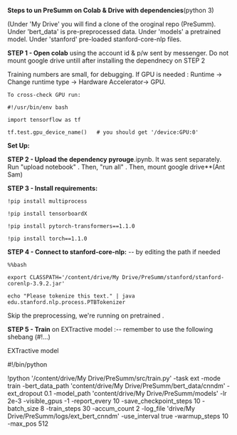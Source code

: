 **Steps to un PreSumm on Colab & Drive with dependencies**(python 3) 


(Under 'My Drive' you will find a clone of the oroginal repo (PreSumm). Under 'bert_data' is pre-preprocessed data. Under 'models' a pretrained  model. Under 'stanford' pre-loaded stanford-core-nlp files. 


**STEP 1 - Open colab** using the account id & p/w sent by messenger. Do not mount google drive untill after installing the dependnecy on STEP 2

Training numbers are small, for debugging. If GPU is needed : Runtime -> Change runtime type -> Hardware Accelerator-> GPU. 

    To cross-check GPU run:
    
    #!/usr/bin/env bash
    
    import tensorflow as tf
    
    tf.test.gpu_device_name()   # you should get '/device:GPU:0'


**Set Up:**


**STEP 2 - Upload the dependency pyrouge**.ipynb. It was sent separately. Run "upload notebook" . Then, "run all" . Then, mount google drive**(Ant Sam)


**STEP 3 - Install requirements:** 

    !pip install multiprocess
    
    !pip install tensorboardX
    
    !pip install pytorch-transformers==1.1.0
        
    !pip install torch==1.1.0


**STEP 4 - Connect to stanford-core-nlp:** -- by editing the path if needed 

    %%bash
  
    export CLASSPATH='/content/drive/My Drive/PreSumm/stanford/stanford-corenlp-3.9.2.jar'
  
    echo "Please tokenize this text." | java edu.stanford.nlp.process.PTBTokenizer


Skip the preprocessing,  we're running on pretrained .
 
 
**STEP 5 - Train** on EXTractive model :-- remember to use  the following shebang (#!...) 

EXTractive model

#!/bin/python

!python '/content/drive/My Drive/PreSumm/src/train.py' -task ext -mode train -bert_data_path 'content/drive/My Drive/PreSumm/bert_data/cnndm' -ext_dropout 0.1 -model_path 'content/drive/My Drive/PreSumm/models' -lr 2e-3 -visible_gpus -1 -report_every 10 -save_checkpoint_steps 10 -batch_size 8 -train_steps 30 -accum_count 2 -log_file 'drive/My Drive/PreSumm/logs/ext_bert_cnndm' -use_interval true -warmup_steps 10 -max_pos 512




